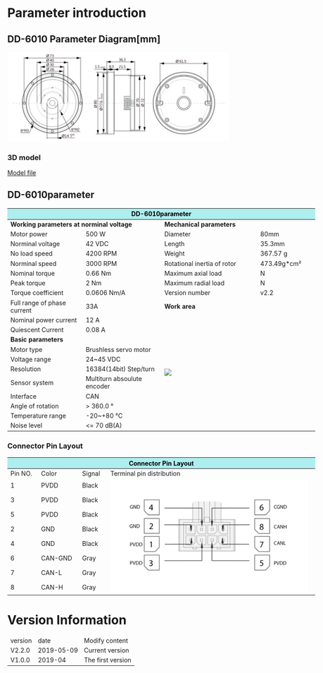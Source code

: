 # Parameter introduction 
## DD-6010 Parameter Diagram[mm]
![DD-6010]( ../img/DD_6010三视图.png ) 
### 3D model 
[Model file]( ../img/DD-6010_v2_2.step.zip )


## DD-6010parameter
<table style="width:700px"><thead><tr><th colspan="4" style="background: PaleTurquoise; color: black;">DD-6010parameter</th></tr></thead><tbody><tr><td colspan="2" width=50%><b>Working parameters at norminal voltage</b></td><td colspan="2" width=50%><b>Mechanical parameters</b></td></tr><tr><td>Motor power</td><td>500 W</td><td>Diameter</td><td>80mm</td></tr><tr><td>Norminal voltage</td><td>42 VDC</td><td>Length</td><td>35.3mm</td></tr><tr><td>No load speed</td><td>4200 RPM</td><td>Weight</td><td>367.57 g</td></tr><tr><td>Norminal speed</td><td>3000 RPM</td><td>Rotational inertia of rotor</td><td>473.49g*cm²</td></tr><tr><td>Nominal torque</td><td>0.66 Nm</td><td>Maximum axial load</td><td>  N</td></tr><tr><td>Peak torque</td><td>2 Nm</td><td>Maximum radial load</td><td>  N</td></tr><tr><td>Torque coefficient</td><td>0.0606 Nm/A</td><td>Version number</td><td>v2.2</td></tr><tr><td>Full range of phase current</td><td>33A</td><td colspan="2"><b>Work area</b></td></tr><tr><td>Nominal power current</td><td>12 A</td><td colspan="2" rowspan="14"><img src="../img/DD-6010曲线.png" style="width:300px"></td></tr><tr><td>Quiescent Current</td><td>0.08 A</td></tr><tr><td colspan="2"><b>Basic parameters</b></td></tr><tr><td>Motor type</td><td>
Brushless servo motor</td></tr><tr><td>Voltage range</td><td>24~45 VDC</td></tr><tr><td>Resolution</td><td>16384(14bit) Step/turn</td></tr><tr><td>Sensor system</td><td>Multiturn absoulute encoder</td></tr><tr><td>Interface</td><td>CAN</td></tr><tr><td>Angle of rotation</td><td>> 360.0 °</td></tr><tr><td>Temperature range</td><td>-20~+80 °C</td></tr><tr><td>Noise level</td><td><= 70 dB(A)</td></tr></tbody></table>




### Connector Pin Layout
<table class="tableizer-table" style="width:700px">
<thead><tr class="tableizer-firstrow"><th colspan="4" style="background: PaleTurquoise; color: black;width:800px">Connector Pin Layout</th></tr></thead><tbody><tr><td>Pin NO.</td><td>Color</td><td>Signal</td><td>Terminal pin distribution</td></tr><tr><td>1</td><td>PVDD</td><td>Black</td><td rowspan="9"><img src="../img/配线2-2.png" style="width:450px"></td></tr><tr><td>3</td><td>PVDD</td><td>Black</td></tr><tr><td>5</td><td>PVDD</td><td>Black</td></tr><tr><td>2</td><td>GND</td><td>Black</td></tr><tr><td>4</td><td>GND</td><td>Black</td></tr><tr><td>6</td><td>CAN-GND</td><td>Gray</td></tr><tr><td>7</td><td>CAN-L</td><td>Gray</td></tr><tr><td>8</td><td>CAN-H</td><td>Gray</td></tr></tbody></table>





# Version Information
<table class="tableizer-table">
<thead><tr class="tableizer-firstrow"></thead><tbody>
 <tr><td>version</td><td>date</td><td>Modify content</td></tr>
 <tr><td>V2.2.0</td><td>2019-05-09</td><td>Current version</td></tr>
 <tr><td>V1.0.0</td><td>2019-04</td><td>The first version</td></tr>
</tbody></table>
